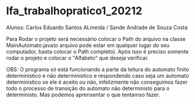 # lfa_trabalhopratico1_20212


Alunos: Carlos Eduardo Santos ALmeida /
        Sande Andrade de Souza Costa

Para Rodar o projeto será necessário colocar o Path do arquivo na classe MainAutomato.java(o arquivo pode estar em qualquer lugar do seu computador, basta colocar o Path completo). Após isso é preciso somente rodar o projeto e colocar o "Alfabeto" que deseja verificar.

OBS: O programa só está funcionando a parte da leitura do automato finito deterministico e não deterministico e respondendo caso seja um automato deterministico se ele é aceito ou não, infelizmente não conseguimos fazer todo o processo de transição do automato não deterministo para o deterministo. Mas podemos aprensentar o que tentamso fazer. 

